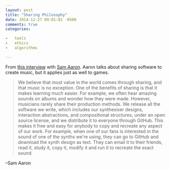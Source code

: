 ```yaml
---
layout: post
title: "Sharing Philosophy"
date: 2014-12-27 09:01:01 -0500
comments: true
categories:

-   tools
-   ethics
-   algorithms

---
```



From [this interview](http://www.imperica.com/en/in-conversation-with/meta-ex-the-music-of-code) with [Sam Aaron](https://twitter.com/samaaron).  Aaron talks about sharing software to create music, but it applies just as well to games.

> We believe that most value in the world comes through sharing, and that music is no exception. One of the benefits of sharing is that it makes learning much easier. For example, we often hear amazing sounds on albums and wonder how they were made. However, musicians rarely share their production methods. We release all the software we write, which includes our synthesiser designs, interaction abstractions, and compositional structures, under an open source license, and we distribute it to everyone through GitHub. This makes it free and easy for anybody to copy and recreate any aspect of our work. For example, when one of our fans is interested in the sound of one of the synths we're using, they can go to GitHub and download the synth design as text. They can email it to their friends, read it, study it, copy it, modify it and run it to recreate the exact sound.

&#x2013;Sam Aaron

